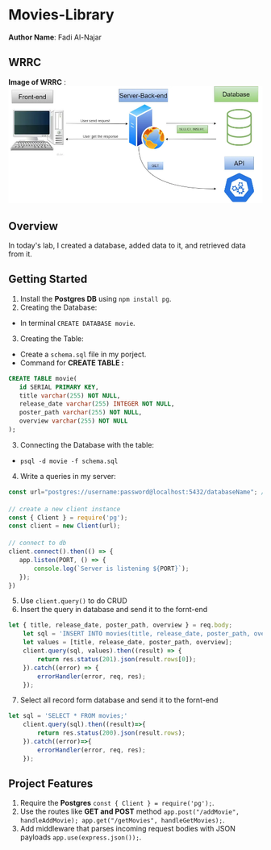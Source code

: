 # Movies-Library

**Author Name**: Fadi Al-Najar

## WRRC
**Image of WRRC** :
!["WRRC"](./image/wrrc.webp)

## Overview
In today's lab, I created a database, added data to it, and retrieved data from it.

## Getting Started
<!-- What are the steps that a user must take in order to build this app on their own machine and get it running? -->
1. Install the **Postgres DB** using `npm install pg`.
2. Creating the Database: 
* In terminal `CREATE DATABASE movie`.
3. Creating the Table:
* Create a `schema.sql` file in my porject.
* Command for **CREATE TABLE :**
 ```sql
CREATE TABLE movie(
    id SERIAL PRIMARY KEY,
    title varchar(255) NOT NULL,
    release_date varchar(255) INTEGER NOT NULL,
    poster_path varchar(255) NOT NULL,
    overview varchar(255) NOT NULL
);
```
3. Connecting the Database with the table:
*  `psql -d movie -f schema.sql`
4. Write a queries in my server:
 ```js
const url="postgres://username:password@localhost:5432/databaseName"; //store it in the .env file

// create a new client instance
const { Client } = require('pg');
const client = new Client(url);

// connect to db
client.connect().then(() => {
    app.listen(PORT, () => {
        console.log(`Server is listening ${PORT}`);
    });
})
```
5. Use `client.query()` to do CRUD
6. Insert the query in database and send it to the fornt-end
```js
let { title, release_date, poster_path, overview } = req.body;
    let sql = 'INSERT INTO movies(title, release_date, poster_path, overview) VALUES($1, $2, $3, $4) RETURNING *;'
    let values = [title, release_date, poster_path, overview];
    client.query(sql, values).then((result) => {
        return res.status(201).json(result.rows[0]);
    }).catch((error) => {
        errorHandler(error, req, res);
    });
```
7. Select all record form database and send it to the fornt-end
```js
let sql = 'SELECT * FROM movies;'
    client.query(sql).then((result)=>{
        return res.status(200).json(result.rows);
    }).catch((error)=>{
        errorHandler(error, req, res);
    });
```
## Project Features
<!-- What are the features included in you app -->
1. Require the **Postgres** `const { Client } = require('pg');`.
2. Use the routes like **GET and POST** method `app.post("/addMovie", handleAddMovie);
app.get("/getMovies", handleGetMovies);`.
3. Add middleware that parses incoming request bodies with JSON payloads `app.use(express.json());`.